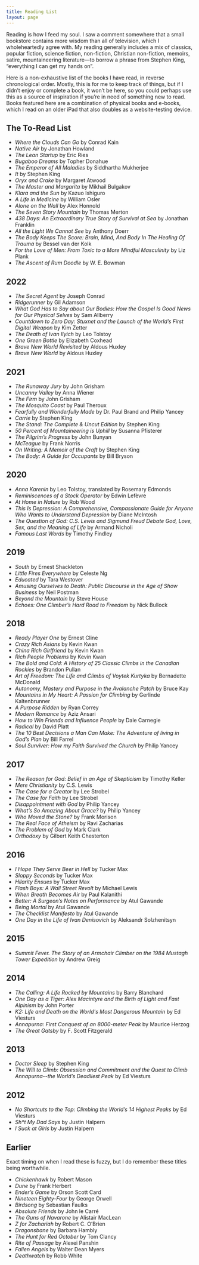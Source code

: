 ```yaml
---
title: Reading List
layout: page
---
```


Reading is how I feed my soul. I saw a comment somewhere that a small bookstore contains more wisdom than all of television, which I wholeheartedly agree with. My reading generally includes a mix of classics, popular fiction, science fiction, non-fiction, Christian non-fiction, memoirs, satire, mountaineering literature—to borrow a phrase from Stephen King, “everything I can get my hands on”.

Here is a non-exhaustive list of the books I have read, in reverse chronological order. Mostly, this is for me to keep track of things, but if I didn’t enjoy or complete a book, it won’t be here, so you could perhaps use this as a source of inspiration if you’re in need of something new to read. Books featured here are a combination of physical books and e-books, which I read on an older iPad that also doubles as a website-testing device.

## The To-Read List

-   _Where the Clouds Can Go_ by Conrad Kain
-   _Native Air_ by Jonathan Howland
-   _The Lean Startup_ by Eric Ries
-   _Bugaboo Dreams_ by Topher Donahue
-   _The Emperor of All Maladies_ by Siddhartha Mukherjee
-   _It_ by Stephen King
-   _Oryx and Crake_ by Margaret Atwood
-   _The Master and Margarita_ by Mikhail Bulgakov
-   _Klara and the Sun_ by Kazuo Ishiguro
-   _A Life in Medicine_ by William Osler
-   _Alone on the Wall_ by Alex Honnold
-   _The Seven Story Mountain_ by Thomas Merton
-   _438 Days: An Extraordinary True Story of Survival at Sea_ by Jonathan Franklin
-   _All the Light We Cannot See_ by Anthony Doerr
-   _The Body Keeps The Score: Brain, Mind, And Body In The Healing Of Trauma_ by Bessel van der Kolk
-   _For the Love of Men: From Toxic to a More Mindful Masculinity_ by Liz Plank
-   _The Ascent of Rum Doodle_ by W. E. Bowman

## 2022

-   _The Secret Agent_ by Joseph Conrad
-   _Ridgerunner_ by Gil Adamson
-   _What God Has to Say about Our Bodies: How the Gospel Is Good News for Our Physical Selves_ by Sam Allberry
-   _Countdown to Zero Day: Stuxnet and the Launch of the World’s First Digital Weapon_ by Kim Zetter
-   _The Death of Ivan Ilyich_ by Leo Tolstoy
-   _One Green Bottle_ by Elizabeth Coxhead
-   _Brave New World Revisited_ by Aldous Huxley
-   _Brave New World_ by Aldous Huxley

## 2021

-   _The Runaway Jury_ by John Grisham
-   _Uncanny Valley_ by Anna Wiener
-   _The Firm_ by John Grisham
-   _The Mosquito Coast_ by Paul Theroux
-   _Fearfully and Wonderfully Made_ by Dr. Paul Brand and Philip Yancey
-   _Carrie_ by Stephen King
-   _The Stand: The Complete & Uncut Edition_ by Stephen King
-   _50 Percent of Mountaineering is Uphill_ by Susanna Pfisterer
-   _The Pilgrim’s Progress_ by John Bunyan
-   _McTeague_ by Frank Norris
-   _On Writing: A Memoir of the Craft_ by Stephen King
-   _The Body: A Guide for Occupants_ by Bill Bryson

## 2020

-   _Anna Karenin_ by Leo Tolstoy, translated by Rosemary Edmonds
-   _Reminiscences of a Stock Operator_ by Edwin Lefèvre
-   _At Home in Nature_ by Rob Wood
-   _This Is Depression: A Comprehensive, Compassionate Guide for Anyone Who Wants to Understand Depression_ by Diane McIntosh
-   _The Question of God: C.S. Lewis and Sigmund Freud Debate God, Love, Sex, and the Meaning of Life_ by Armand Nicholi
-   _Famous Last Words_ by Timothy Findley

## 2019

-   _South_ by Ernest Shackleton
-   _Little Fires Everywhere_ by Celeste Ng
-   _Educated_ by Tara Westover
-   _Amusing Ourselves to Death: Public Discourse in the Age of Show Business_ by Neil Postman
-   _Beyond the Mountain_ by Steve House
-   _Echoes: One Climber’s Hard Road to Freedom_ by Nick Bullock

## 2018

-   _Ready Player One_ by Ernest Cline
-   _Crazy Rich Asians_ by Kevin Kwan
-   _China Rich Girlfriend_ by Kevin Kwan
-   _Rich People Problems_ by Kevin Kwan
-   _The Bold and Cold: A History of 25 Classic Climbs in the Canadian Rockies_ by Brandon Pullan
-   _Art of Freedom: The Life and Climbs of Voytek Kurtyka_ by Bernadette McDonald
-   _Autonomy, Mastery and Purpose in the Avalanche Patch_ by Bruce Kay
-   _Mountains in My Heart: A Passion for Climbing_ by Gerlinde Kaltenbrunner
-   _A Purpose Ridden_ by Ryan Correy
-   _Modern Romance_ by Aziz Ansari
-   _How to Win Friends and Influence People_ by Dale Carnegie
-   _Radical_ by David Platt
-   _The 10 Best Decisions a Man Can Make: The Adventure of living in God’s Plan_ by Bill Farrel
-   _Soul Surviver: How my Faith Survived the Church_ by Philip Yancey

## 2017

-   _The Reason for God: Belief in an Age of Skepticism_ by Timothy Keller
-   _Mere Christianity_ by C.S. Lewis
-   _The Case for a Creator_ by Lee Strobel
-   _The Case for Faith_ by Lee Strobel
-   _Disappointment with God_ by Philip Yancey
-   _What’s So Amazing About Grace?_ by Philip Yancey
-   _Who Moved the Stone?_ by Frank Morison
-   _The Real Face of Atheism_ by Ravi Zacharias
-   _The Problem of God_ by Mark Clark
-   _Orthodoxy_ by Gilbert Keith Chesterton

## 2016

-   _I Hope They Serve Beer in Hell_ by Tucker Max
-   _Sloppy Seconds_ by Tucker Max
-   _Hilarity Ensues_ by Tucker Max
-   _Flash Boys: A Wall Street Revolt_ by Michael Lewis
-   _When Breath Becomes Air_ by Paul Kalanithi
-   _Better: A Surgeon’s Notes on Performance_ by Atul Gawande
-   _Being Mortal_ by Atul Gawande
-   _The Checklist Manifesto_ by Atul Gawande
-   _One Day in the Life of Ivan Denisovich_ by Aleksandr Solzhenitsyn

## 2015

-   _Summit Fever. The Story of an Armchair Climber on the 1984 Mustagh Tower Expedition_ by Andrew Greig

## 2014

-   _The Calling: A Life Rocked by Mountains_ by Barry Blanchard
-   _One Day as a Tiger: Alex Macintyre and the Birth of Light and Fast Alpinism_ by John Porter
-   _K2: Life and Death on the World's Most Dangerous Mountain_ by Ed Viesturs
-   _Annapurna: First Conquest of an 8000-meter Peak_ by Maurice Herzog
-   _The Great Gatsby_ by F. Scott Fitzgerald

## 2013

-   _Doctor Sleep_ by Stephen King
-   _The Will to Climb: Obsession and Commitment and the Quest to Climb Annapurna--the World’s Deadliest Peak_ by Ed Viesturs

## 2012

-   _No Shortcuts to the Top: Climbing the World’s 14 Highest Peaks_ by Ed Viesturs
-   _Sh\*t My Dad Says_ by Justin Halpern
-   _I Suck at Girls_ by Justin Halpern

## Earlier

Exact timing on when I read these is fuzzy, but I do remember these titles being worthwhile.

-   _Chickenhawk_ by Robert Mason
-   _Dune_ by Frank Herbert
-   _Ender’s Game_ by Orson Scott Card
-   _Nineteen Eighty-Four_ by George Orwell
-   _Birdsong_ by Sebastian Faulks
-   _Absolute Friends_ by John le Carré
-   _The Guns of Navarone_ by Alistair MacLean
-   _Z for Zachariah_ by Robert C. O’Brien
-   _Dragonsbane_ by Barbara Hambly
-   _The Hunt for Red October_ by Tom Clancy
-   _Rite of Passage_ by Alexei Panshin
-   _Fallen Angels_ by Walter Dean Myers
-   _Deathwatch_ by Robb White

